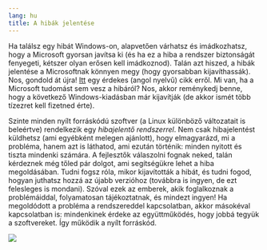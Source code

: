 ```yaml
---
lang: hu
title: A hibák jelentése
---
```


Ha találsz egy hibát Windows-on, alapvetően várhatsz és imádkozhatsz, hogy a Microsoft gyorsan javítsa ki (és ha ez a hiba a rendszer biztonságát fenyegeti, kétszer olyan erősen kell imádkoznod). Talán azt hiszed, a hibák jelentése a Microsoftnak könnyen megy (hogy gyorsabban kijavíthassák). Nos, gondold át újra! <a href="http://www.oreillynet.com/mac/blog/2002/06/mission_impossible_submitting.html">Itt</a> egy érdekes (angol nyelvű) cikk erről. Mi van, ha a Microsoft tudomást sem vesz a hibáról? Nos, akkor reménykedj benne, hogy a következő Windows-kiadásban már kijavítják (de akkor ismét több tízezret kell fizetned érte).

Szinte minden nyílt forráskódú szoftver (a Linux különböző változatait is beleértve) rendelkezik egy <i>hibajelentő rendszerrel</i>. Nem csak hibajelentést küldhetsz (ami egyébként melegen ajánlott), hogy elmagyarázd, mi a probléma, hanem azt is láthatod, ami ezután történik: minden nyitott és tiszta mindenki számára. A fejlesztők válaszolni fognak neked, talán kérdeznek még tőled pár dolgot, ami segítségükre lehet a hiba megoldásában. Tudni fogsz róla, mikor kijavították a hibát, és tudni fogod, hogyan juthatsz hozzá az újabb verzióhoz (továbbra is ingyen, de ezt felesleges is mondani). Szóval ezek az emberek, akik foglalkoznak a problémáiddal, folyamatosan tájékoztatnak, és mindezt ingyen! Ha megoldódott a probléma a rendszereddel kapcsolatban, akkor másokéval kapcsolatban is: mindenkinek érdeke az együttműködés, hogy jobbá tegyük a szoftvereket. Így működik a nyílt forráskód.

<img src="Images/report_bugs_thumb.png" />




